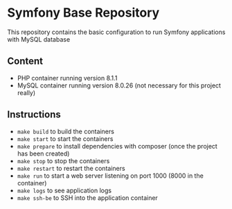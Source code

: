 # Symfony Base Repository

This repository contains the basic configuration to run Symfony applications with MySQL database

## Content
- PHP container running version 8.1.1
- MySQL container running version 8.0.26 (not necessary for this project really)

## Instructions
- `make build` to build the containers
- `make start` to start the containers
- `make prepare` to install dependencies with composer (once the project has been created) 
- `make stop` to stop the containers
- `make restart` to restart the containers
- `make run` to start a web server listening on port 1000 (8000 in the container)
- `make logs` to see application logs
- `make ssh-be` to SSH into the application container